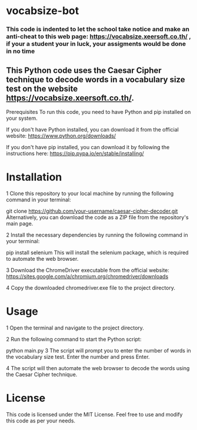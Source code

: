 # vocabsize-bot
### This code is indented to let the school take notice and make an anti-cheat to this web page: https://vocabsize.xeersoft.co.th/ ,  if your a student your in luck, your assigments would be done in no time

## This Python code uses the Caesar Cipher technique to decode words in a vocabulary size test on the website https://vocabsize.xeersoft.co.th/.

Prerequisites
To run this code, you need to have Python and pip installed on your system.

If you don't have Python installed, you can download it from the official website: https://www.python.org/downloads/

If you don't have pip installed, you can download it by following the instructions here: https://pip.pypa.io/en/stable/installing/

# Installation
1 Clone this repository to your local machine by running the following command in your terminal:

git clone https://github.com/your-username/caesar-cipher-decoder.git
Alternatively, you can download the code as a ZIP file from the repository's main page.

2 Install the necessary dependencies by running the following command in your terminal:

pip install selenium
This will install the selenium package, which is required to automate the web browser.

3 Download the ChromeDriver executable from the official website: https://sites.google.com/a/chromium.org/chromedriver/downloads

4 Copy the downloaded chromedriver.exe file to the project directory.

# Usage
1 Open the terminal and navigate to the project directory.

2 Run the following command to start the Python script:


python main.py
3 The script will prompt you to enter the number of words in the vocabulary size test. Enter the number and press Enter.

4 The script will then automate the web browser to decode the words using the Caesar Cipher technique.

# License
This code is licensed under the MIT License. Feel free to use and modify this code as per your needs.



